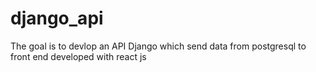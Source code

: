 # django_api
The goal is to devlop an API Django which send data from postgresql to front end developed with react js
